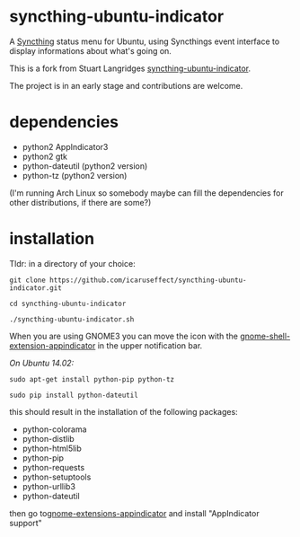 syncthing-ubuntu-indicator
==========================

A [Syncthing] status menu for Ubuntu,
using Syncthings event interface to display informations about what's going on.

This is a fork from Stuart Langridges [syncthing-ubuntu-indicator].

The project is in an early stage and contributions are welcome.

dependencies
==========================

* python2 AppIndicator3
* python2 gtk 
* python-dateutil (python2 version)
* python-tz (python2 version)



(I'm running Arch Linux so somebody maybe can fill the dependencies for other distributions, if there are some?)

installation
==========================
Tldr:
in a directory of your choice:

    git clone https://github.com/icaruseffect/syncthing-ubuntu-indicator.git
  
    cd syncthing-ubuntu-indicator
  
    ./syncthing-ubuntu-indicator.sh

When you are using GNOME3 you can move the icon with the [gnome-shell-extension-appindicator] in the upper notification bar. 


_On Ubuntu 14.02:_

    sudo apt-get install python-pip python-tz 
  
    sudo pip install python-dateutil

  this should result in the installation of the following packages:
  * python-colorama
  * python-distlib
  * python-html5lib
  * python-pip
  * python-requests
  * python-setuptools
  * python-urllib3
  * python-dateutil

  then go to[gnome-extensions-appindicator] and install "AppIndicator support"





[Syncthing]: https://github.com/syncthing/syncthing

[syncthing-ubuntu-indicator]: https://github.com/stuartlangridge/syncthing-ubuntu-indicator

[gnome-shell-extension-appindicator]: https://github.com/rgcjonas/gnome-shell-extension-appindicator

[gnome-extensions-appindicator]: https://extensions.gnome.org/extension/615/appindicator-support/

